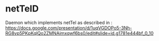 # netTelD
Daemon which implements netTel as described in : https://docs.google.com/presentation/d/1uqVGDOPo5-3Nh-RG8vp5PKpKqlQo2ZMNAimxqwf6bs0/edit#slide=id.g1781e444bf_0_10